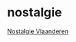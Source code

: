 # nostalgie

[Nostalgie Vlaanderen](https://playerservices.streamtheworld.com/api/livestream-redirect/NOSTALGIEWHATAFEELING.mp3?dist=appradiofm)

